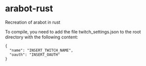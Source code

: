 # arabot-rust
Recreation of arabot in rust

To compile, you need to add the file twitch\_settings.json to the root directory with the following content:
```
{
  "name": "INSERT_TWITCH_NAME",
  "oauth": "INSERT_OAUTH"
}
```
